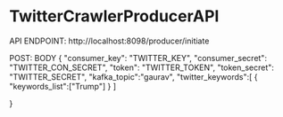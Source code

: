 # TwitterCrawlerProducerAPI

API ENDPOINT: http://localhost:8098/producer/initiate 

POST: BODY
{
	"consumer_key": "TWITTER_KEY",
  "consumer_secret": "TWITTER_CON_SECRET",
  "token": "TWITTER_TOKEN",
  "token_secret": "TWITTER_SECRET",
  "kafka_topic":"gaurav",
	"twitter_keywords":[
		{
		"keywords_list":["Trump"]
		}
	]
	
}
